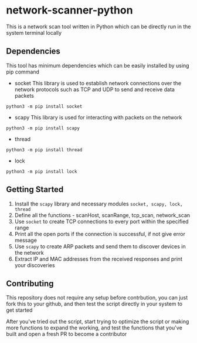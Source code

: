 # network-scanner-python
This is a network scan tool written in Python which can be directly run in the system terminal locally

## Dependencies 
This tool has minimum dependencies which can be easily installed by using pip command 
- socket
This library is used to establish network connections over the network protocols such as TCP and UDP to send and receive data packets
```
python3 -m pip install socket
```
- scapy
This library is used for interacting with packets on the network
```
python3 -m pip install scapy
```
- thread
```
python3 -m pip install thread
```
- lock
```
python3 -m pip install lock
```

## Getting Started
1. Install the ```scapy``` library and necessary modules ```socket, scapy, lock, thread```
2. Define all the functions - scanHost, scanRange, tcp_scan, network_scan
3. Use ```socket``` to create TCP connections to every port within the specified range
4. Print all the open ports if the connection is successful, if not give error message 
5. Use ```scapy``` to create ARP packets and send them to discover devices in the network
6. Extract IP and MAC addresses from the received responses and print your discoveries

## Contributing
This repository does not require any setup before contrbution, you can just fork this to your github, and then test the script directly in your system to get started 

After you've tried out the script, start trying to optimize the script or making more functions to expand the working, and test the functions that you've built and open a fresh PR to become a contributor